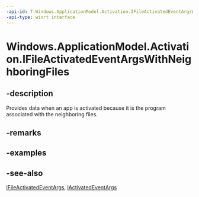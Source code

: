 ```yaml
---
-api-id: T:Windows.ApplicationModel.Activation.IFileActivatedEventArgsWithNeighboringFiles
-api-type: winrt interface
---
```


<!-- Interface syntax.
public interface IFileActivatedEventArgsWithNeighboringFiles : Windows.ApplicationModel.Activation.IActivatedEventArgs, Windows.ApplicationModel.Activation.IFileActivatedEventArgs
-->

# Windows.ApplicationModel.Activation.IFileActivatedEventArgsWithNeighboringFiles

## -description
Provides data when an app is activated because it is the program associated with the neighboring files.

## -remarks

## -examples

## -see-also
[IFileActivatedEventArgs](ifileactivatedeventargs.md), [IActivatedEventArgs](iactivatedeventargs.md)